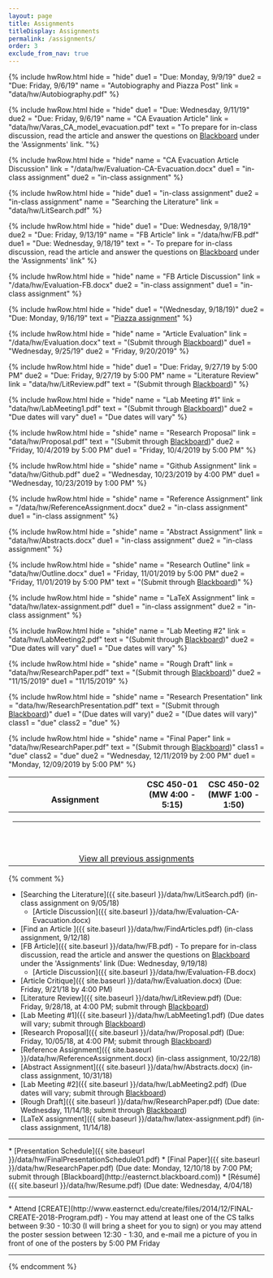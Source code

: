 ```yaml
---
layout: page
title: Assignments 
titleDisplay: Assignments 
permalink: /assignments/
order: 3
exclude_from_nav: true 
---
```


<style>
table, th, td {
  border: 0px solid black;
  border-collapse: collapse;
  text-align: center;
}

td.left {
    text-align: left;
}

a.hide, tr.hide {
    display: none;
}

.due {
    background-color: yellow
}

</style>

<script>
function removeHideClass() {
  var elements = document.getElementsByTagName("tr");
  for (var i = 0; i < elements.length; i++) {
    elements[i].classList.remove("hide");
  }

  element = document.getElementById('hideprevious');
  element.classList.add('hide'); 
} 

</script>

<table style = 'width:100%'>
<tr style = 'border-bottom: 1px solid black'>
<th style = 'width:52%'><br>Assignment </th>
<th style = 'width:24%'>CSC 450-01<br>(MW 4:00 - 5:15) </th>
<th style = 'width:24%'>CSC 450-02<br>(MWF 1:00 - 1:50) </th>
</tr>

{% include hwRow.html
hide = "hide"
due1 = "Due: Monday, 9/9/19" 
due2 = "Due: Friday, 9/6/19" 
name = "Autobiography and Piazza Post"
link = "data/hw/Autobiography.pdf"
%}

{% include hwRow.html 
hide = "hide"
due1 = "Due: Wednesday, 9/11/19" 
due2 = "Due: Friday, 9/6/19" 
name = "CA Evauation Article" link = "data/hw/Varas_CA_model_evacuation.pdf" 
text = "To prepare for in-class discussion, read the article and answer the questions on [Blackboard](http://easternct.blackboard.com) under the \'Assignments\' link.
"%}

{% include hwRow.html
hide = "hide"
name = "CA Evacuation Article Discussion" 
link = "/data/hw/Evaluation-CA-Evacuation.docx"
due1 = "in-class assignment"
due2 = "in-class assignment"
%}


{% include hwRow.html 
hide = "hide"
due1 = "in-class assignment" 
due2 = "in-class assignment" 
name = "Searching the Literature" link = "data/hw/LitSearch.pdf" 
%}


{% include hwRow.html 
hide = "hide"
due1 = "Due: Wednesday, 9/18/19"
due2 = "Due: Friday, 9/13/19" 
name =  "FB Article"
link = "/data/hw/FB.pdf"
due1 = "Due: Wednesday, 9/18/19"
text = "- To prepare for in-class discussion, read the article and answer the questions on [Blackboard](http://easternct.blackboard.com) under the 'Assignments' link"
%}


{% include hwRow.html
hide = "hide"
name = "FB Article Discussion" 
link = "/data/hw/Evaluation-FB.docx"
due2 = "in-class assignment"
due1 = "in-class assignment"
%}

{% include hwRow.html 
hide = "hide"
due1 = "(Wednesday, 9/18/19)"
due2 = "Due: Monday, 9/16/19"
text = "[Piazza assignment](http://piazza.com)"
%}

{% include hwRow.html
hide = "hide"
name = "Article Evaluation" 
link = "/data/hw/Evaluation.docx"
text = "(Submit through [Blackboard](http://easternct.blackboard.com))"
due1 = "Wednesday, 9/25/19"
due2 = "Friday, 9/20/2019"
%}

{% include hwRow.html 
hide = "hide"
due1 = "Due: Friday, 9/27/19 by 5:00 PM"
due2 = "Due: Friday, 9/27/19 by 5:00 PM"
name = "Literature Review" link = "data/hw/LitReview.pdf" 
text = "(Submit through [Blackboard](http://easternct.blackboard.com))"
%}


{% include hwRow.html 
hide = "hide"
name = "Lab Meeting #1" link = "data/hw/LabMeeting1.pdf" 
text = "(Submit through [Blackboard](http://easternct.blackboard.com))"
due2 = "Due dates will vary"
due1 = "Due dates will vary"
%}

{% include hwRow.html 
hide = "shide"
name = "Research Proposal" link = "data/hw/Proposal.pdf" 
text = "(Submit through [Blackboard](http://easternct.blackboard.com))"
due2 = "Friday, 10/4/2019 by 5:00 PM"
due1 = "Friday, 10/4/2019 by 5:00 PM"
%}


{% include hwRow.html 
hide = "shide"
name = "Github Assignment" link = "data/hw/Github.pdf"
due2 = "Wednesday, 10/23/2019 by 4:00 PM"
due1 = "Wednesday, 10/23/2019 by 1:00 PM"
%}

{% include hwRow.html
hide = "shide"
name = "Reference Assignment" 
link = "/data/hw/ReferenceAssignment.docx"
due2 = "in-class assignment"
due1 = "in-class assignment"
%}


{% include hwRow.html 
hide = "shide"
name = "Abstract Assignment" link = "data/hw/Abstracts.docx"
due1 = "in-class assignment"
due2 = "in-class assignment"
%}


{% include hwRow.html 
hide = "shide"
name = "Research Outline" link = "data/hw/Outline.docx"
due1 = "Friday, 11/01/2019 by 5:00 PM"
due2 = "Friday, 11/01/2019 by 5:00 PM"
text = "(Submit through [Blackboard](http://easternct.blackboard.com))"
%}


{% include hwRow.html 
hide = "shide"
name = "LaTeX Assignment" link = "data/hw/latex-assignment.pdf"
due1 = "in-class assignment"
due2 = "in-class assignment"
%}


{% include hwRow.html 
hide = "shide"
name = "Lab Meeting #2" link = "data/hw/LabMeeting2.pdf" 
text = "(Submit through [Blackboard](http://easternct.blackboard.com))"
due2 = "Due dates will vary"
due1 = "Due dates will vary"
%}

{% include hwRow.html 
hide = "shide"
name = "Rough Draft" link = "data/hw/ResearchPaper.pdf" 
text = "(Submit through [Blackboard](http://easternct.blackboard.com))"
due2 = "11/15/2019"
due1 = "11/15/2019"
%}

<tr> <td colspan = "3"> <hr></td>
</tr>

{% include hwRow.html
hide = "shide"
name = "Research Presentation" link = "data/hw/ResearchPresentation.pdf"
text = "(Submit through [Blackboard](http://easternct.blackboard.com))"
due1 = "(Due dates will vary)"
due2 = "(Due dates will vary)"
class1 = "due"
class2 = "due"
%}

{% include hwRow.html 
hide = "shide"
name = "Final Paper" link = "data/hw/ResearchPaper.pdf" 
text = "(Submit through [Blackboard](http://easternct.blackboard.com))"
class1 = "due"
class2 = "due"
due2 = "Wednesday, 12/11/2019 by 2:00 PM"
due1 = "Monday, 12/09/2019 by 5:00 PM"
%}

<tr> <td colspan = "3">
<br><br>
<a id = 'hideprevious' href = '#' onclick = 'removeHideClass();'>View all previous assignments </a>
</td></tr>

</table>

{% comment %}
* [Searching the Literature]({{ site.baseurl }}/data/hw/LitSearch.pdf) (in-class assignment on 9/05/18)
    * [Article Discussion]({{ site.baseurl }}/data/hw/Evaluation-CA-Evacuation.docx)
* [Find an Article ]({{ site.baseurl }}/data/hw/FindArticles.pdf) (in-class assignment, 9/12/18)
* [FB Article]({{ site.baseurl }}/data/hw/FB.pdf) - To prepare for in-class discussion, read the article and answer the questions on [Blackboard](http://easternct.blackboard.com) under the 'Assignments' link (Due: Wednesday, 9/19/18)
    * [Article Discussion]({{ site.baseurl }}/data/hw/Evaluation-FB.docx)
* [Article Critique]({{ site.baseurl }}/data/hw/Evaluation.docx) (Due: Friday, 9/21/18 by 4:00 PM)
* [Literature Review]({{ site.baseurl }}/data/hw/LitReview.pdf) (Due: Friday, 9/28/18, at 4:00 PM; submit through [Blackboard](http://easternct.blackboard.com))
* [Lab Meeting #1]({{ site.baseurl }}/data/hw/LabMeeting1.pdf) (Due dates will vary; submit through [Blackboard](http://easternct.blackboard.com))
* [Research Proposal]({{ site.baseurl }}/data/hw/Proposal.pdf) (Due: Friday, 10/05/18, at 4:00 PM; submit through [Blackboard](http://easternct.blackboard.com))
* [Reference Assignment]({{ site.baseurl }}/data/hw/ReferenceAssignment.docx) (in-class assignment, 10/22/18)
* [Abstract Assignment]({{ site.baseurl }}/data/hw/Abstracts.docx) (in-class assignment, 10/31/18) 
* [Lab Meeting #2]({{ site.baseurl }}/data/hw/LabMeeting2.pdf) (Due dates will vary; submit through [Blackboard](http://easternct.blackboard.com))
* [Rough Draft]({{ site.baseurl }}/data/hw/ResearchPaper.pdf) (Due date: Wednesday, 11/14/18; submit through [Blackboard](http://easternct.blackboard.com)) 
* [LaTeX assignment]({{ site.baseurl }}/data/hw/latex-assignment.pdf) (in-class assignment, 11/14/18) 
<hr>
    * [Presentation Schedule]({{ site.baseurl }}/data/hw/FinalPresentationSchedule01.pdf)
* [Final Paper]({{ site.baseurl }}/data/hw/ResearchPaper.pdf) (Due date: Monday, 12/10/18 by 7:00 PM; submit through [Blackboard](http://easternct.blackboard.com)) 
* [Résumé]({{ site.baseurl }}/data/hw/Resume.pdf) (Due date: Wednesday, 4/04/18) 
<hr>
* Attend [CREATE](http://www.easternct.edu/create/files/2014/12/FINAL-CREATE-2018-Program.pdf) - You may attend at least one of the CS talks between 9:30 - 10:30 (I will bring a sheet for you to sign) or you may attend the poster session between 12:30 - 1:30, and e-mail me a picture of you in front of one of the posters by 5:00 PM Friday 

***
{% endcomment %}

